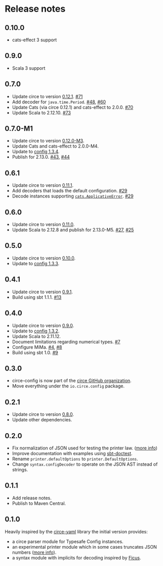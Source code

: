 # Release notes

## 0.10.0

 - cats-effect 3 support

## 0.9.0

 - Scala 3 support

## 0.7.0

 - Update circe to version [0.12.1](https://github.com/circe/circe/releases/tag/v0.12.1). [#71]
 - Add decoder for `java.time.Period`. [#48], [#60]
 - Update Cats (via circe 0.12.1) and cats-effect to 2.0.0. [#70]
 - Update Scala to 2.12.10. [#73]

 [#48]: https://github.com/circe/circe-config/issues/48
 [#60]: https://github.com/circe/circe-config/pull/60
 [#70]: https://github.com/circe/circe-config/pull/70
 [#71]: https://github.com/circe/circe-config/pull/71
 [#73]: https://github.com/circe/circe-config/pull/73

## 0.7.0-M1

 - Update circe to version [0.12.0-M3](https://github.com/circe/circe/releases/tag/v0.12.0-M3).
 - Update Cats and cats-effect to 2.0.0-M4.
 - Update to [config 1.3.4].
 - Publish for 2.13.0. [#43], [#44]

 [#43]: https://github.com/circe/circe-config/pull/43
 [#44]: https://github.com/circe/circe-config/pull/44
 [config 1.3.4]: https://github.com/lightbend/config/blob/master/NEWS.md#134-april-18-2019

## 0.6.1

 - Update circe to version [0.11.1](https://github.com/circe/circe/releases/tag/v0.11.1).
 - Add decoders that loads the default configuration. [#29]
 - Decode instances supporting [`cats.ApplicativeError`]. [#29]

 [#29]: https://github.com/circe/circe-config/pull/29
 [`cats.ApplicativeError`]: https://typelevel.org/cats/api/cats/ApplicativeError.html

## 0.6.0

 - Update circe to version [0.11.0](https://github.com/circe/circe/releases/tag/v0.11.0).
 - Update Scala to 2.12.8 and publish for 2.13.0-M5. [#27], [#25]

 [#25]: https://github.com/circe/circe-config/pull/25
 [#27]: https://github.com/circe/circe-config/pull/27

## 0.5.0

 - Update circe to version [0.10.0](https://github.com/circe/circe/releases/tag/v0.10.0).
 - Update to [config 1.3.3].

 [config 1.3.3]: https://github.com/lightbend/config/blob/master/NEWS.md#133-february-22-2018

## 0.4.1

 - Update circe to version [0.9.1](https://github.com/circe/circe/releases/tag/v0.9.1).
 - Build using sbt 1.1.1. [#13]

 [#13]: https://github.com/circe/circe-config/pull/13

## 0.4.0

 - Update circe to version [0.9.0](https://github.com/circe/circe/releases/tag/v0.9.0).
 - Update to [config 1.3.2].
 - Update Scala to 2.11.12.
 - Document limitations regarding numerical types. [#7]
 - Configure MiMa. [#4], [#8]
 - Build using sbt 1.0. [#9]

 [#4]: https://github.com/circe/circe-config/issues/4
 [#7]: https://github.com/circe/circe-config/issues/7
 [#8]: https://github.com/circe/circe-config/pull/8
 [#9]: https://github.com/circe/circe-config/pull/9
 [config 1.3.2]: https://github.com/lightbend/config/blob/master/NEWS.md#132-october-6-2017

## 0.3.0

 - circe-config is now part of the [circe GitHub organization](https://github.com/circe).
 - Move everything under the `io.circe.config` package.

## 0.2.1

 - Update circe to version [0.8.0](https://github.com/circe/circe/releases/tag/v0.8.0).
 - Update other dependencies.

## 0.2.0

 - Fix normalization of JSON used for testing the printer law. ([more info][0.1.0-printer-issue])
 - Improve documentation with examples using [sbt-doctest].
 - Rename `printer.defaultOptions` to `printer.DefaultOptions`.
 - Change `syntax.configDecoder` to operate on the JSON AST instead of strings.

 [sbt-doctest]: https://github.com/tkawachi/sbt-doctest

## 0.1.1

 - Add release notes.
 - Publish to Maven Central.

## 0.1.0

Heavily inspired by the [circe-yaml] library the initial version provides:

 - a circe parser module for Typesafe Config instances.
 - an experimental printer module which in some cases truncates JSON numbers ([more info][0.1.0-printer-issue]).
 - a syntax module with implicits for decoding inspired by [Ficus].

 [0.1.0-printer-issue]: https://github.com/circe/circe-config/blob/0.1.0/src/test/scala/io.github.jonas.circe.config/TypesafeConfigSymmetricSerializationTests.scala#L24
 [circe-yaml]: https://github.com/circe/circe-yaml
 [ficus]: https://github.com/iheartradio/ficus
